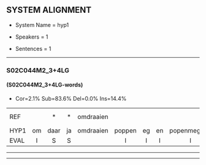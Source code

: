 
## SYSTEM ALIGNMENT

- System Name = hyp1

- Speakers = 1

- Sentences = 1

---

### S02C044M2_3+4LG

#### (S02C044M2_3+4LG-words)

- Cor=2.1%	Sub=83.6%	Del=0.0%	Ins=14.4%

|  |  |  |  |  |  |  |  |  |  |  |  |  |  |  |  |  |  |  |  |  |  |  |  |  |  |  |  |  |  |  |  |  |  |  |  |  |  |  |  |  |  |  |  |  |  |  |  |  |  |  |  |  |  |  |  |  |  |  |  |  |  |  |  |  |  |  |  |  |  |  |  |  |  |  |  |  |  |  |  |  |  |  |  |  |  |  |  |  |  |  |  |  |  |  |  |  |  |  |  |  |  |  |  |  |  |  |  |  |  |  |  |  |  |  |  |  |  |  |  |  |  |  |  |  |  |  |  |  |  |  |  |  |  |  |  |  |  |  |  |  |  |  |  |  |  |  |  |  |  |  |  |  |  |  |  |  |  |  |  |  |  |  |  |  |  |  |  |  |  |  |  |  |  |  |  |  |  |  |  |  |  |  |  |  |  |  |  |  |  |  |  |  |  |  |  |
|:--- |:---:|:---:|:---:|:---:|:---:|:---:|:---:|:---:|:---:|:---:|:---:|:---:|:---:|:---:|:---:|:---:|:---:|:---:|:---:|:---:|:---:|:---:|:---:|:---:|:---:|:---:|:---:|:---:|:---:|:---:|:---:|:---:|:---:|:---:|:---:|:---:|:---:|:---:|:---:|:---:|:---:|:---:|:---:|:---:|:---:|:---:|:---:|:---:|:---:|:---:|:---:|:---:|:---:|:---:|:---:|:---:|:---:|:---:|:---:|:---:|:---:|:---:|:---:|:---:|:---:|:---:|:---:|:---:|:---:|:---:|:---:|:---:|:---:|:---:|:---:|:---:|:---:|:---:|:---:|:---:|:---:|:---:|:---:|:---:|:---:|:---:|:---:|:---:|:---:|:---:|:---:|:---:|:---:|:---:|:---:|:---:|:---:|:---:|:---:|:---:|:---:|:---:|:---:|:---:|:---:|:---:|:---:|:---:|:---:|:---:|:---:|:---:|:---:|:---:|:---:|:---:|:---:|:---:|:---:|:---:|:---:|:---:|:---:|:---:|:---:|:---:|:---:|:---:|:---:|:---:|:---:|:---:|:---:|:---:|:---:|:---:|:---:|:---:|:---:|:---:|:---:|:---:|:---:|:---:|:---:|:---:|:---:|:---:|:---:|:---:|:---:|:---:|:---:|:---:|:---:|:---:|:---:|:---:|:---:|:---:|:---:|:---:|:---:|:---:|:---:|:---:|:---:|:---:|:---:|:---:|:---:|:---:|:---:|:---:|:---:|:---:|:---:|:---:|:---:|:---:|:---:|:---:|:---:|:---:|:---:|:---:|:---:|:---:|:---:|:---:|:---:|:---:|:---:|:---:|:---:|
| REF |  | * | * | omdraaien |  |  |  |  |  |  |  |  |  |  | *(poppen) | * | * | * | poppenwagen | * | * | * | * | * | konijnenhok | * | * | * | * | * | elastiekje | * | * | ruziemaken | * | * | * | * | * | * | * | teddybeer | * | dierentuin | paddenstoelen | * | * | * | * | * | * | verstoppertje | * | * | * | * | wasmachine | * | * | * | * | fototoestel | * | * | * | * | toiletpapier | * | * | vrachtwagen | buurmannen | * | * | vogelkooi | * | * | olifant |  |  |  |  |  |  |  | * | schommelen | iedereen | schoenenwinkel | * | * | * | * | * | * | * | * | * | knutselen | * | ophangen | verjaardag | * | * | * | sprookjesboek | * | * | * | * | * | * | * | * | * | * | * | tandenborstel |  |  |  |  |  |  |  |  |  |  | * | * | * | * | lucifer*(lezer) | * | * | * | slaapkamer | * | * | * | * | * | * | * | achterdeur | ziekenhuis | * | * | * | * | * | * | * | afblijven | * | * | * | * | * | * | * | * | washandje | sneeuwwitje | goeiendag | * | * | * | * | * | * | * | * | limonade | * | * | autorijden | * | * | eindelijk | * | * | * | * | * | * | * | * | * | * | * | * | * | * | * | chocolade |
| HYP1 | om | daar | ja | omdraaien | poppen | eg | en | popenmeggen | om | en | een | conermen | rok | e | e | t | ikee | o | s | ik | ja | stikje | hr | im | uhm | ruurve | aken? | us | e | magen | t | en | uh | t | bir | teddi | bir | sdir | guntuin | dander | eerstt | el | en | dastoa | aestue | gestotje | erstoppertje | as | m | één | was | m | één | ha | wase | he | otto | oest | ol | e | o | toestel | t | oh | ete | apir | acht | ragem | dur | mam | mun | foc | sul | koi | ohf | amt | olifant | schona | ol | en | sconalen | litereen | schoenen | inkel | kenit | zo | s | en | een | kik | net | zos | n | een | stellen | net | zos | en | op | hangen | verjaardag | s | oor | ook | ges | boek | sbrookjesboek | tant | ot | boort | t | ane | de | osto | t | een | tandenborstel | if | if | er | neser | snapenk | ahn | ar | slate | kergne | ik | g | de | er | der | achterde | ziek | een | huif | meo | we | as | ja | ne | wavs | nieuwsgieler | neeuskinvens | auf | uh | even | ga | ga | goutuiter | gout | uit | er | kabouter | kabauter | was | honje | s | nel | tj | een | dag | goeiedag | fakie | vaki | vakantie | vakantie | n | lemov | on | a | lv | monedo | auto | e | t | auto | gerden | uhm | t | hek | e | wek | m | vin | in | fin | famili | failie | snsk | s | uh | onee | et | uh | sconaten |
| EVAL | I | S | S |  | I | I | I | I | I | I | I | I | I | I | S | S | S | S | S | S | S | S | S | S | S | S | S | S | S | S | S | S | S | S | S | S | S | S | S | S | S | S | S | S | S | S | S | S | S | S | S | S | S | S | S | S | S | S | S | S | S | S | S | S | S | S | S | S | S | S | S | S | S | S | S | S |  | I | I | I | I | I | I | I | S | S | S | S | S | S | S | S | S | S | S | S | S | S | S | S |  | S | S | S | S | S | S | S | S | S | S | S | S | S | S | S |  | I | I | I | I | I | I | I | I | I | I | S | S | S | S | S | S | S | S | S | S | S | S | S | S | S | S | S | S | S | S | S | S | S | S | S | S | S | S | S | S | S | S | S | S | S | S | S | S | S | S | S | S | S | S | S | S | S | S | S | S | S | S | S | S | S | S | S | S | S | S | S | S | S | S | S | S | S | S |
---

---
